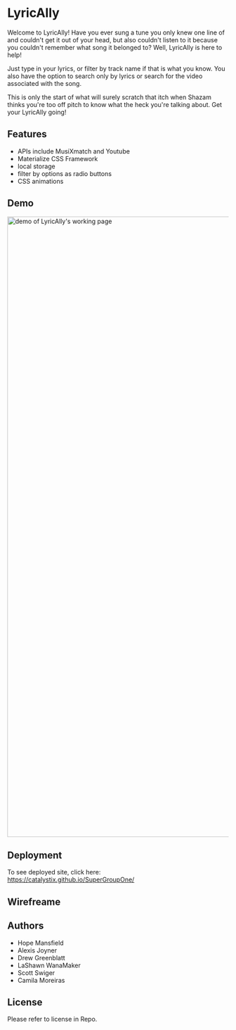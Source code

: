 # LyricAlly
Welcome to LyricAlly! Have you ever sung a tune you only knew one line of and couldn't get it out of your head, but also couldn't listen to it because you couldn't remember what song it belonged to? Well, LyricAlly is here to help!

Just type in your lyrics, or filter by track name if that is what you know. You also have the option to search only by lyrics or search for the video associated with the song.

This is only the start of what will surely scratch that itch when Shazam thinks you're too off pitch to know what the heck you're talking about.
Get your LyricAlly going!


## Features
- APIs include MusiXmatch and Youtube
- Materialize CSS Framework
- local storage
- filter by options as radio buttons
- CSS animations


## Demo
<img width="1410" alt="demo of LyricAlly's working page" src="https://user-images.githubusercontent.com/115678318/213558819-3250c93d-11c3-4c9f-8c34-6b9d38afd162.png">



## Deployment
To see deployed site, click here: https://catalystix.github.io/SuperGroupOne/


## Wirefreame



## Authors
- Hope Mansfield
- Alexis Joyner
- Drew Greenblatt
- LaShawn WanaMaker
- Scott Swiger
- Camila Moreiras

## License
Please refer to license in Repo.

